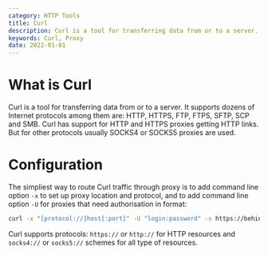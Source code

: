 ```yaml
---
category: HTTP Tools
title: Curl
description: Curl is a tool for transferring data from or to a server.
keywords: Curl, Proxy
date: 2022-01-01
---
```

# What is Curl

Curl is a tool for transferring data from or to a server. It supports dozens of Internet protocols among them are: HTTP, HTTPS, FTP, FTPS, SFTP, SCP and SMB. Curl has support for HTTP and HTTPS proxies getting HTTP links. But for other protocols usually SOCKS4 or SOCKS5 proxies are used.

# Configuration

The simpliest way to route Curl traffic through proxy is to add command line option `-x` to set up proxy location and protocol, and to add command line option `-U` for proxies that need authorisation in format:

```bash
curl -x "[protocol://]host[:port]" -U "login:password" -s https://behindpro.xyz/testfile | figlet
```

Curl supports protocols: `https://` or `http://` for HTTP resources and `socks4://` or `socks5://` schemes for all type of resources.
